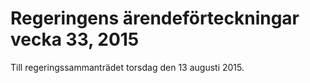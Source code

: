 # Regeringens ärendeförteckningar vecka 33, 2015

Till regeringssammanträdet torsdag den 13 augusti 2015.

